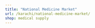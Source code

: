 ```yaml
---
title: "National Medicine Market"
url: /karachi/national-medicine-market/
shop: medical supply
---
```

